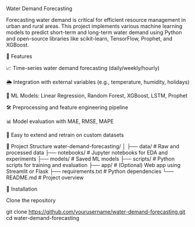 Water Demand Forecasting 

Forecasting water demand is critical for efficient resource management in urban and rural areas. This project implements various machine learning models to predict short-term and long-term water demand using Python and open-source libraries like scikit-learn, TensorFlow, Prophet, and XGBoost.

📌 Features

📈 Time-series water demand forecasting (daily/weekly/hourly)

🌦️ Integration with external variables (e.g., temperature, humidity, holidays)

🧠 ML Models: Linear Regression, Random Forest, XGBoost, LSTM, Prophet

🛠️ Preprocessing and feature engineering pipeline

📊 Model evaluation with MAE, RMSE, MAPE

🧪 Easy to extend and retrain on custom datasets

📁 Project Structure
water-demand-forecasting/
│
├── data/                   # Raw and processed data
├── notebooks/              # Jupyter notebooks for EDA and experiments
├── models/                 # Saved ML models
├── scripts/                # Python scripts for training and evaluation
├── app/                    # (Optional) Web app using Streamlit or Flask
├── requirements.txt        # Python dependencies
└── README.md               # Project overview

🔧 Installation

Clone the repository

git clone https://github.com/yourusername/water-demand-forecasting.git
cd water-demand-forecasting

